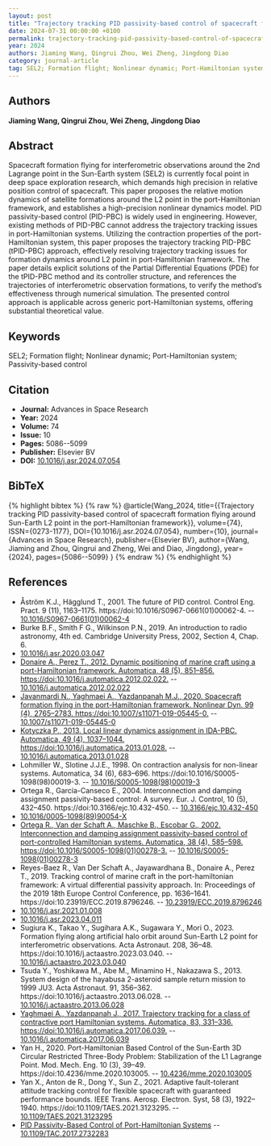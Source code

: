 ```yaml
---
layout: post
title: "Trajectory tracking PID passivity-based control of spacecraft formation flying around Sun-Earth L2 point in the port-Hamiltonian framework"
date: 2024-07-31 00:00:00 +0100
permalink: trajectory-tracking-pid-passivity-based-control-of-spacecraft-formation-flying-around-sun-earth-l2-point-in-the-port-hamiltonian-framework
year: 2024
authors: Jiaming Wang, Qingrui Zhou, Wei Zheng, Jingdong Diao
category: journal-article
tag: SEL2; Formation flight; Nonlinear dynamic; Port-Hamiltonian system; Passivity-based control
---
```

 
## Authors
**Jiaming Wang, Qingrui Zhou, Wei Zheng, Jingdong Diao**
 
## Abstract
Spacecraft formation flying for interferometric observations around the 2nd Lagrange point in the Sun-Earth system (SEL2) is currently focal point in deep space exploration research, which demands high precision in relative position control of spacecraft. This paper proposes the relative motion dynamics of satellite formations around the L2 point in the port-Hamiltonian framework, and establishes a high-precision nonlinear dynamics model. PID passivity-based control (PID-PBC) is widely used in engineering. However, existing methods of PID-PBC cannot address the trajectory tracking issues in port-Hamiltonian systems. Utilizing the contraction properties of the port-Hamiltonian system, this paper proposes the trajectory tracking PID-PBC (tPID-PBC) approach, effectively resolving trajectory tracking issues for formation dynamics around L2 point in port-Hamiltonian framework. The paper details explicit solutions of the Partial Differential Equations (PDE) for the tPID-PBC method and its controller structure, and references the trajectories of interferometric observation formations, to verify the method’s effectiveness through numerical simulation. The presented control approach is applicable across generic port-Hamiltonian systems, offering substantial theoretical value.
 
## Keywords
SEL2; Formation flight; Nonlinear dynamic; Port-Hamiltonian system; Passivity-based control
 
## Citation
- **Journal:** Advances in Space Research
- **Year:** 2024
- **Volume:** 74
- **Issue:** 10
- **Pages:** 5086--5099
- **Publisher:** Elsevier BV
- **DOI:** [10.1016/j.asr.2024.07.054](https://doi.org/10.1016/j.asr.2024.07.054)
 
## BibTeX
{% highlight bibtex %}
{% raw %}
@article{Wang_2024,
  title={{Trajectory tracking PID passivity-based control of spacecraft formation flying around Sun-Earth L2 point in the port-Hamiltonian framework}},
  volume={74},
  ISSN={0273-1177},
  DOI={10.1016/j.asr.2024.07.054},
  number={10},
  journal={Advances in Space Research},
  publisher={Elsevier BV},
  author={Wang, Jiaming and Zhou, Qingrui and Zheng, Wei and Diao, Jingdong},
  year={2024},
  pages={5086--5099}
}
{% endraw %}
{% endhighlight %}
 
## References
- Åström K.J., Hägglund T., 2001. The future of PID control. Control Eng. Pract. 9 (11), 1163–1175. https://doi:10.1016/S0967-0661(01)00062-4. -- [10.1016/S0967-0661(01)00062-4](https://doi.org/10.1016/S0967-0661(01)00062-4)
- Burke B.F., Smith F G., Wilkinson P.N., 2019. An introduction to radio astronomy, 4th ed. Cambridge University Press, 2002, Section 4, Chap. 6.
- [10.1016/j.asr.2020.03.047](https://doi.org/10.1016/j.asr.2020.03.047)
- [Donaire A., Perez T., 2012. Dynamic positioning of marine craft using a port-Hamiltonian framework. Automatica, 48 (5), 851–856. https://doi:10.1016/j.automatica.2012.02.022.](dynamic-positioning-of-marine-craft-using-a-port-hamiltonian-framework) -- [10.1016/j.automatica.2012.02.022](https://doi.org/10.1016/j.automatica.2012.02.022)
- [Javanmardi N., Yaghmaei A., Yazdanpanah M.J., 2020. Spacecraft formation flying in the port-Hamiltonian framework. Nonlinear Dyn. 99 (4), 2765–2783. https://doi:10.1007/s11071-019-05445-0.](spacecraft-formation-flying-in-the-port-hamiltonian-framework) -- [10.1007/s11071-019-05445-0](https://doi.org/10.1007/s11071-019-05445-0)
- [Kotyczka P., 2013. Local linear dynamics assignment in IDA-PBC. Automatica, 49 (4), 1037–1044. https://doi:10.1016/j.automatica.2013.01.028.](local-linear-dynamics-assignment-in-ida-pbc) -- [10.1016/j.automatica.2013.01.028](https://doi.org/10.1016/j.automatica.2013.01.028)
- Lohmiller W., Slotine J.J.E., 1998. On contraction analysis for non-linear systems. Automatica, 34 (6), 683–696. https://doi:10.1016/S0005-1098(98)00019-3. -- [10.1016/S0005-1098(98)00019-3](https://doi.org/10.1016/S0005-1098(98)00019-3)
- Ortega R., García-Canseco E., 2004. Interconnection and damping assignment passivity-based control: A survey. Eur. J. Control, 10 (5), 432–450. https://doi:10.3166/ejc.10.432-450. -- [10.3166/ejc.10.432-450](https://doi.org/10.3166/ejc.10.432-450)
- [10.1016/0005-1098(89)90054-X](https://doi.org/10.1016/0005-1098(89)90054-X)
- [Ortega R., Van der Schaft A., Maschke B., Escobar G., 2002. Interconnection and damping assignment passivity-based control of port-controlled Hamiltonian systems. Automatica, 38 (4), 585–598. https://doi:10.1016/S0005-1098(01)00278-3.](interconnection-and-damping-assignment-passivity-based-control-of-port-controlled-hamiltonian-systems) -- [10.1016/S0005-1098(01)00278-3](https://doi.org/10.1016/S0005-1098(01)00278-3)
- Reyes-Baez R., Van Der Schaft A., Jayawardhana B., Donaire A., Perez T., 2019. Tracking control of marine craft in the port-hamiltonian framework: A virtual differential passivity approach. In: Proceedings of the 2019 18th Europe Control Conference, pp. 1636–1641. https://doi:10.23919/ECC.2019.8796246. -- [10.23919/ECC.2019.8796246](https://doi.org/10.23919/ECC.2019.8796246)
- [10.1016/j.asr.2021.01.008](https://doi.org/10.1016/j.asr.2021.01.008)
- [10.1016/j.asr.2023.04.011](https://doi.org/10.1016/j.asr.2023.04.011)
- Sugiura K., Takao Y., Sugihara A.K., Sugawara Y., Mori O., 2023. Formation flying along artificial halo orbit around Sun-Earth L2 point for interferometric observations. Acta Astronaut. 208, 36–48. https://doi:10.1016/j.actaastro.2023.03.040. -- [10.1016/j.actaastro.2023.03.040](https://doi.org/10.1016/j.actaastro.2023.03.040)
- Tsuda Y., Yoshikawa M., Abe M., Minamino H., Nakazawa S., 2013. System design of the hayabusa 2-asteroid sample return mission to 1999 JU3. Acta Astronaut. 91, 356–362. https://doi:10.1016/j.actaastro.2013.06.028. -- [10.1016/j.actaastro.2013.06.028](https://doi.org/10.1016/j.actaastro.2013.06.028)
- [Yaghmaei A., Yazdanpanah J., 2017. Trajectory tracking for a class of contractive port Hamiltonian systems. Automatica, 83, 331–336. https://doi:10.1016/j.automatica.2017.06.039.](trajectory-tracking-for-a-class-of-contractive-port-hamiltonian-systems) -- [10.1016/j.automatica.2017.06.039](https://doi.org/10.1016/j.automatica.2017.06.039)
- Yan H., 2020. Port-Hamiltonian Based Control of the Sun-Earth 3D Circular Restricted Three-Body Problem: Stabilization of the L1 Lagrange Point. Mod. Mech. Eng. 10 (3), 39–49. https://doi:10.4236/mme.2020.103005. -- [10.4236/mme.2020.103005](https://doi.org/10.4236/mme.2020.103005)
- Yan X., Anton de R., Dong Y., Sun Z., 2021. Adaptive fault-tolerant attitude tracking control for flexible spacecraft with guaranteed performance bounds. IEEE Trans. Aerosp. Electron. Syst, 58 (3), 1922–1940. https://doi:10.1109/TAES.2021.3123295. -- [10.1109/TAES.2021.3123295](https://doi.org/10.1109/TAES.2021.3123295)
- [PID Passivity-Based Control of Port-Hamiltonian Systems](pid-passivity-based-control-of-port-hamiltonian-systems) -- [10.1109/TAC.2017.2732283](https://doi.org/10.1109/TAC.2017.2732283)

